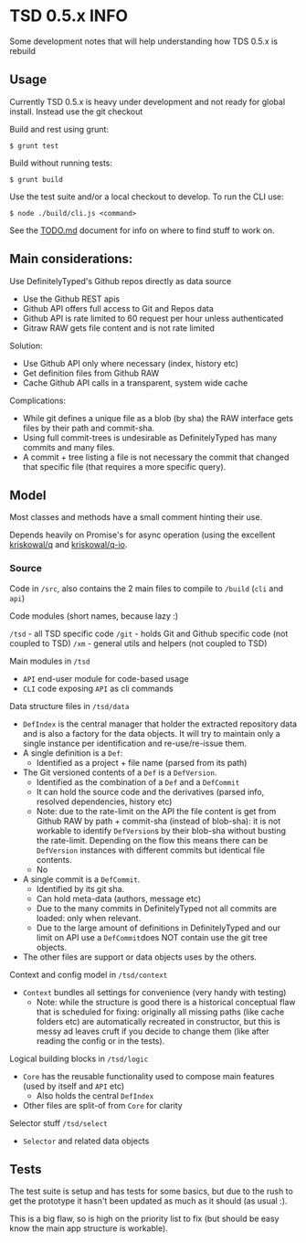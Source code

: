 # TSD 0.5.x INFO

Some development notes that will help understanding how TDS 0.5.x is rebuild

## Usage

Currently TSD 0.5.x is heavy under development and not ready for global install. Instead use the git checkout

Build and rest using grunt:

	$ grunt test

Build without running tests:

	$ grunt build

Use the test suite and/or a local checkout to develop. To run the CLI use:

	$ node ./build/cli.js <command>

See the [TODO.md](TODO.md) document for info on where to find stuff to work on.

## Main considerations:

Use DefinitelyTyped's Github repos directly as data source

* Use the Github REST apis
* Github API offers full access to Git and Repos data
* Github API is rate limited to 60 request per hour unless authenticated
* Gitraw RAW gets file content and is not rate limited

Solution: 

* Use Github API only where necessary (index, history etc)
* Get definition files from Github RAW
* Cache Github API calls in a transparent, system wide cache

Complications:

* While git defines a unique file as a blob (by sha) the RAW interface gets files by their path and commit-sha.
* Using full commit-trees is undesirable as DefinitelyTyped has many commits and many files.
* A commit + tree listing a file is not necessary the commit that changed that specific file (that requires a more specific query).

## Model

Most classes and methods have a small comment hinting their use. 

Depends heavily on Promise's for async operation (using the excellent [kriskowal/q](https://github.com/kriskowal/q) and [kriskowal/q-io](https://github.com/kriskowal/q-io).
 
### Source

Code in `/src`, also contains the 2 main files to compile to `/build` (`cli` and `api`)

Code modules (short names, because lazy :)

`/tsd` - all TSD specific code
`/git` - holds Git and Github specific code (not coupled to TSD) 
`/xm` - general utils and helpers (not coupled to TSD) 

Main modules in `/tsd`

* `API` end-user module for code-based usage
* `CLI` code exposing `API` as cli commands

Data structure files in `/tsd/data`

* `DefIndex` is the central manager that holder the extracted repository data and is also a factory for the data objects. It will try to maintain only a single instance per identification and re-use/re-issue them.
* A single definition is a `Def`: 
	* Identified as a project + file name (parsed from its path)
* The Git versioned contents of a `Def` is a `DefVersion`. 
	* Identified as the combination of a `Def` and a `DefCommit`
	* It can hold the source code and the derivatives (parsed info, resolved dependencies, history etc)
	* Note: due to the rate-limit on the API the file content is get from Github RAW by path + commit-sha (instead of blob-sha): it is not workable to identify `DefVersion`s by their blob-sha without busting the rate-limit. Depending on the flow this means there can be `DefVersion` instances with different commits but identical file contents.
	* No
* A single commit is a `DefCommit`. 
	* Identified by its git sha.
	* Can hold meta-data (authors, message etc) 
	* Due to the many commits in DefinitelyTyped not all commits are loaded: only when relevant.
	* Due to the large amount of definitions in DefinitelyTyped and our limit on API use a `DefCommit`does NOT contain use the git tree objects. 
* The other files are support or data objects uses by the others. 

Context and config model in `/tsd/context`

* `Context` bundles all settings for convenience (very handy with testing)
	* Note: while the structure is good there is a historical conceptual flaw that is scheduled for fixing: originally all missing paths (like cache folders etc) are automatically recreated in constructor, but this is messy ad leaves cruft if you decide to change them (like after reading the config or in the tests).

Logical building blocks in `/tsd/logic`

* `Core` has the reusable functionality used to compose main features (used by itself and `API` etc)
	* Also holds the central `DefIndex`
* Other files are split-of from `Core` for clarity 

Selector stuff `/tsd/select`

* `Selector` and related data objects 

## Tests

The test suite is setup and has tests for some basics, but due to the rush to get the prototype it hasn't been updated as much as it should (as usual :).

This is a big flaw, so is high on the priority list to fix (but should be easy know the main app structure is workable).